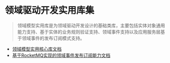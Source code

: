 # 领域驱动开发实用库集

>领域模型实用库是为领域驱动开发设计的基础类库，主要包括实体对象通用能力支持、基于实体的业务规则验证支持、领域事件支持以及应用服务层基于领域事件的发布订阅模式支持。

* [领域模型实用核心库文档][1]
* [基于RocketMQ实现的领域事件发布订阅能力文档][2]

[1]:https://gitee.com/lixiaojing/easy-domain
[2]:https://gitee.com/lixiaojing/easy-domainevent-rocketmq